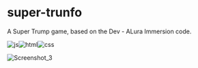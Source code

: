 # super-trunfo
A Super Trump game, based on the Dev - ALura Immersion code.


![js](https://img.shields.io/badge/javascript-%23323330.svg?style=for-the-badge&logo=javascript&logoColor=%23F7DF1E)![html](https://img.shields.io/badge/html5-%23E34F26.svg?style=for-the-badge&logo=html5&logoColor=white)![css](https://img.shields.io/badge/css3-%231572B6.svg?style=for-the-badge&logo=css3&logoColor=white)


![Screenshot_3](https://user-images.githubusercontent.com/77704994/123566328-cc24e100-d795-11eb-93a2-a6c94c208066.png)
